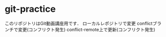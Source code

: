 # git-practice
このリポジトリはGit動画講座用です．
ローカルレポジトリで変更 
conflictブランチで変更(コンフリクト発生)
conflict-remote上で更新(コンフリクト発生)
